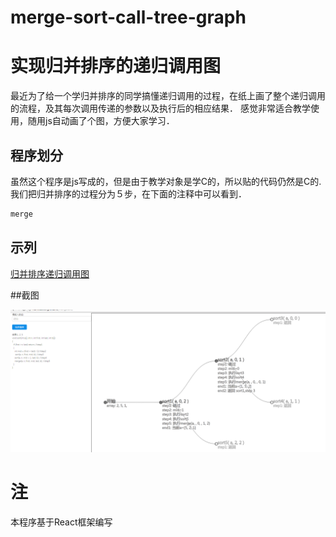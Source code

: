 # merge-sort-call-tree-graph
# 实现归并排序的递归调用图
最近为了给一个学归并排序的同学搞懂递归调用的过程，在纸上画了整个递归调用的流程，及其每次调用传递的参数以及执行后的相应结果．
感觉非常适合教学使用，随用js自动画了个图，方便大家学习．
## 程序划分
虽然这个程序是js写成的，但是由于教学对象是学C的，所以贴的代码仍然是C的.
我们把归并排序的过程分为５步，在下面的注释中可以看到．
```c
merge
```

## 示列

[归并排序递归调用图](http://nianhua110.github.io/mergesort/)

##截图

![demo](demo.png)
# 注
本程序基于React框架编写
